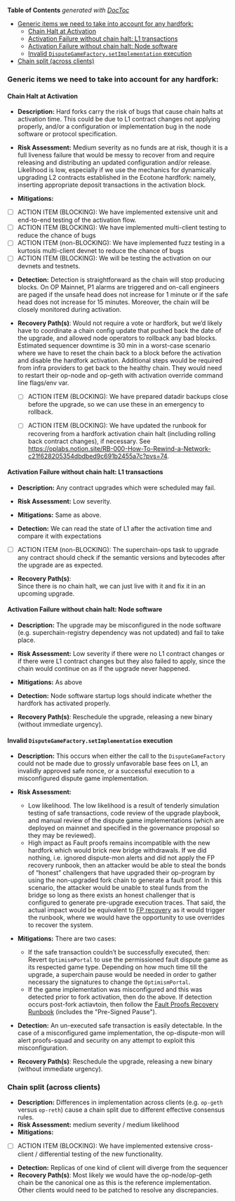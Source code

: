 <!-- START doctoc generated TOC please keep comment here to allow auto update -->
<!-- DON'T EDIT THIS SECTION, INSTEAD RE-RUN doctoc TO UPDATE -->
**Table of Contents**  *generated with [DocToc](https://github.com/thlorenz/doctoc)*

- [Generic items we need to take into account for any hardfork:](#generic-items-we-need-to-take-into-account-for-any-hardfork)
  - [Chain Halt at Activation](#chain-halt-at-activation)
  - [Activation Failure without chain halt: L1 transactions](#activation-failure-without-chain-halt-l1-transactions)
  - [Activation Failure without chain halt: Node software](#activation-failure-without-chain-halt-node-software)
  - [Invalid `DisputeGameFactory.setImplementation` execution](#invalid-disputegamefactorysetimplementation-execution)
- [Chain split (across clients)](#chain-split-across-clients)

<!-- END doctoc generated TOC please keep comment here to allow auto update -->

### Generic items we need to take into account for any hardfork:

#### Chain Halt at Activation

- **Description:** Hard forks carry the risk of bugs that cause chain halts at activation time. This could be due to L1 contract changes not applying properly, and/or a configuration or implementation bug in the node software or protocol specification.

- **Risk Assessment:** Medium severity as no funds are at risk, though it is a full liveness failure that would be messy to recover from and require releasing and distributing an updated configuration and/or release. Likelihood is low, especially if we use the mechanics for dynamically upgrading L2 contracts established in the Ecotone hardfork: namely, inserting appropriate deposit transactions in the activation block.

- **Mitigations:** 

- [ ] ACTION ITEM (BLOCKING): We have implemented extensive unit and end-to-end testing of the activation flow.
- [ ] ACTION ITEM (BLOCKING): We have implemented multi-client testing to reduce the chance of bugs
- [ ] ACTION ITEM (non-BLOCKING): We have implemented fuzz testing in a kurtosis multi-client devnet to reduce the chance of bugs
- [ ] ACTION ITEM (BLOCKING): We will be testing the activation on our devnets and testnets.

- **Detection:** Detection is straightforward as the chain will stop producing blocks. On OP Mainnet, P1 alarms are triggered and on-call engineers are paged if the unsafe head does not increase for 1 minute or if the safe head does not increase for 15 minutes. Moreover, the chain will be closely monitored during activation.

- **Recovery Path(s)**: Would not require a vote or hardfork, but we’d likely have to coordinate a chain config update that pushed back the date of the upgrade, and allowed node operators to rollback any bad blocks. Estimated sequencer downtime is 30 min in a worst-case scenario where we have to reset the chain back to a block before the activation and disable the hardfork activation. Additional steps would be required from infra providers to get back to the healthy chain. They would need to restart their op-node and op-geth with activation override command line flags/env var.

    - [ ] ACTION ITEM (BLOCKING): We have prepared datadir backups close before the upgrade, so we can use these in an emergency to rollback.

    - [ ] ACTION ITEM (BLOCKING): We have updated the runbook for recovering from a hardfork activation chain halt (including rolling back contract changes), if necessary. See https://oplabs.notion.site/RB-000-How-To-Rewind-a-Network-c21f628205354dbdbed9c691b2455a7c?pvs=74.

#### Activation Failure without chain halt: L1 transactions

- **Description:** Any contract upgrades which were scheduled may fail.

- **Risk Assessment:** Low severity.

- **Mitigations:** Same as above.

- **Detection:** We can read the state of L1 after the activation time and compare it with expectations

- [ ] ACTION ITEM (non-BLOCKING): The superchain-ops task to upgrade any contract should check if the semantic versions and bytecodes after the upgrade are as expected. 

- **Recovery Path(s)**:  
Since there is no chain halt, we can just live with it and fix it in an upcoming upgrade.

#### Activation Failure without chain halt: Node software

- **Description:** The upgrade may be misconfigured in the node software (e.g. superchain-registry dependency was not updated) and fail to take place.

- **Risk Assessment:** Low severity if there were no L1 contract changes or if there were L1 contract changes but they also failed to apply, since the chain would continue on as if the upgrade never happened. 

- **Mitigations:** As above

- **Detection:**  Node software startup logs should indicate whether the hardfork has activated properly.

- **Recovery Path(s)**: Reschedule the upgrade, releasing a new binary (without immediate urgency). 


#### Invalid `DisputeGameFactory.setImplementation` execution

- **Description:** This occurs when either the call to the `DisputeGameFactory` could not be made due to grossly unfavorable base fees on L1, an invalidly approved safe nonce, or a successful execution to a misconfigured dispute game implementation.

- **Risk Assessment:**
    - Low likelihood. The low likelihood is a result of tenderly simulation testing of safe transactions, code review of the upgrade playbook, and manual review of the dispute game implementations (which are deployed on mainnet and specified in the governance proposal so they may be reviewed).
    - High impact as Fault proofs remains incompatible with the new hardfork which would brick new bridge withdrawals. If we did nothing, i.e. ignored dispute-mon alerts and did not apply the FP recovery runbook, then an attacker would be able to steal the bonds of “honest” challengers that have upgraded their op-program by using the non-upgraded fork chain to generate a fault proof. In this scenario, the attacker would be unable to steal funds from the bridge so long as there exists an honest challenger that is configured to generate pre-upgrade execution traces. That said, the actual impact would be equivalent to [FP recovery](https://www.notion.so/8dad0f1e6d4644c281b0e946c89f345f?pvs=21) as it would trigger the runbook, where we would have the opportunity to use overrides to recover the system.

- **Mitigations:** There are two cases:
    - If the safe transaction couldn’t be successfully executed, then: Revert `OptimismPortal` to use the permissioned fault dispute game as its respected game type. Depending on how much time till the upgrade, a superchain pause would be needed in order to gather necessary the signatures to change the `OptimismPortal`.
    - If the game implementation was misconfigured and this was detected prior to fork activation, then do the above. If detection occurs post-fork actiavtoin, then follow the [Fault Proofs Recovery Runbook](https://www.notion.so/8dad0f1e6d4644c281b0e946c89f345f?pvs=21) (includes the "Pre-Signed Pause").

- **Detection:** An un-executed safe transaction is easily detectable. In the case of a misconfigured game implementation, the op-dispute-mon will alert proofs-squad and security on any attempt to exploit this misconfiguration.

- **Recovery Path(s)**: Reschedule the upgrade, releasing a new binary (without immediate urgency).

### Chain split (across clients)

- **Description:** Differences in implementation across clients (e.g. `op-geth` versus `op-reth`) cause a chain split due to different effective consensus rules.
- **Risk Assessment:** medium severity / medium likelihood
- **Mitigations:** 
- [ ] ACTION ITEM (BLOCKING): We have implemented extensive cross-client / differential testing of the new functionality.
- **Detection:** Replicas of one kind of client will diverge from the sequencer
- **Recovery Path(s)**: Most likely we would have the op-node/op-geth chain be the canonical one as this is the reference implementation. Other clients would need to be patched to resolve any discrepancies.
